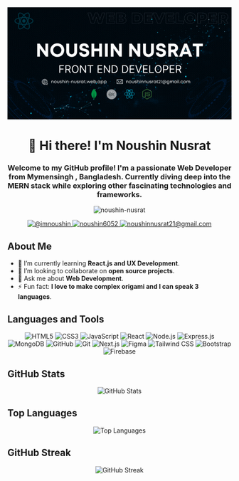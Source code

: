 <img src="https://raw.githubusercontent.com/noushin-nusrat/noushin-nusrat/main/cover-image.gif">
<!-- Title -->
<h1 align="center">👋 Hi there! I'm Noushin Nusrat</h1>

<!-- Introduction -->
<h3 align="center">Welcome to my GitHub profile! I'm a passionate Web Developer from Mymensingh , Bangladesh. Currently diving deep into the MERN stack while exploring other fascinating technologies and frameworks.</h3>

<!-- Profile Views -->
<p align="center">
  <img src="https://komarev.com/ghpvc/?username=noushin-nusrat&label=Profile%20views&color=0e75b6&style=flat" alt="noushin-nusrat" />
</p>

<!-- Social Links -->
<p align="center">
  <a href="https://twitter.com/@imnoushin" target="blank">
    <img src="https://img.shields.io/twitter/follow/@imnoushin?logo=twitter&style=for-the-badge" alt="@imnoushin" />
  </a>
  <a href="https://instagram.com/noushin6052" target="blank">
    <img src="https://img.shields.io/badge/-@noushin6052-E4405F?style=for-the-badge&logo=instagram&logoColor=white" alt="noushin6052" />
  </a>
  <a href="mailto:noushinnusrat21@gmail.com" target="blank">
    <img src="https://img.shields.io/badge/EMAIL-D14836?style=for-the-badge&logo=gmail&logoColor=white" alt="noushinnusrat21@gmail.com">
  </a>
</p>

<!-- About Me Section -->
## About Me
- 🌱 I’m currently learning **React.js and UX Development**.
- 👯 I’m looking to collaborate on **open source projects**.
- 💬 Ask me about **Web Development**.
- ⚡ Fun fact: **I love to make complex origami and I can speak 3 languages**.

<!-- Languages and Tools Section -->

## Languages and Tools
<p align="center"> 
<img src="https://img.icons8.com/color/48/000000/html-5.png" alt="HTML5" width="40" height="40"/>
  <img src="https://img.icons8.com/color/48/000000/css3.png" alt="CSS3" width="40" height="40"/>
  <img src="https://img.icons8.com/color/48/000000/javascript.png" alt="JavaScript" width="40" height="40"/>
  <img src="https://img.icons8.com/color/48/000000/react-native.png" alt="React" width="40" height="40"/>
  <img src="https://img.icons8.com/color/48/000000/nodejs.png" alt="Node.js" width="40" height="40"/>
  <img src="https://img.icons8.com/color/48/000000/express.png" alt="Express.js" width="40" height="40"/>
  <img src="https://img.icons8.com/color/48/000000/mongodb.png" alt="MongoDB" width="40" height="40"/>
  <img src="https://img.icons8.com/color/48/000000/github.png" alt="GitHub" width="40" height="40"/>
  <img src="https://img.icons8.com/color/48/000000/git.png" alt="Git" width="40" height="40"/>
  <img src="https://img.icons8.com/color/48/000000/next.png" alt="Next.js" width="40" height="40"/>
  <img src="https://img.icons8.com/color/48/000000/figma.png" alt="Figma" width="40" height="40"/>
  <img src="https://www.vectorlogo.zone/logos/tailwindcss/tailwindcss-icon.svg" alt="Tailwind CSS" width="40" height="40"/>
  <img src="https://img.icons8.com/color/48/000000/bootstrap.png" alt="Bootstrap" width="40" height="40"/>
  <img src="https://img.icons8.com/color/48/000000/firebase.png" alt="Firebase" width="40" height="40"/>
</p>


<!-- GitHub Stats Section -->
## GitHub Stats
<p align="center">
  <img src="https://github-readme-stats.vercel.app/api?username=noushin-nusrat&show_icons=true&theme=radical" alt="GitHub Stats" />
</p>

<!-- Top Languages Section -->
## Top Languages
<p align="center">
  <img src="https://github-readme-stats.vercel.app/api/top-langs/?username=noushin-nusrat&layout=compact&theme=radical" alt="Top Languages" />
</p>

<!-- GitHub Streak Section -->
## GitHub Streak
<p align="center">
  <img src="https://github-readme-streak-stats.herokuapp.com/?user=noushin-nusrat&theme=radical" alt="GitHub Streak" />
</p>


